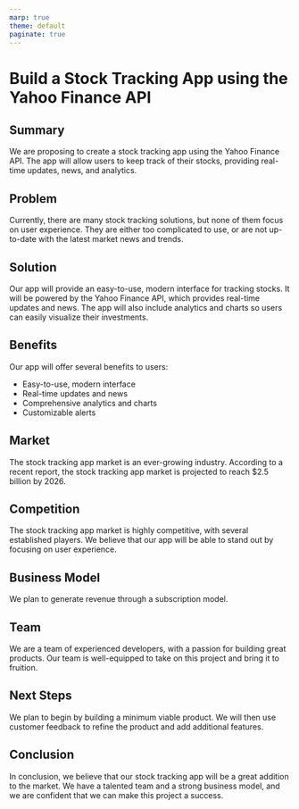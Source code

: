 ```yaml
---
marp: true
theme: default
paginate: true
---
```

# Build a Stock Tracking App using the Yahoo Finance API

<!-- Theme: Handmade -->

## Summary

We are proposing to create a stock tracking app using the Yahoo Finance API. The app will allow users to keep track of their stocks, providing real-time updates, news, and analytics. 

## Problem

Currently, there are many stock tracking solutions, but none of them focus on user experience. They are either too complicated to use, or are not up-to-date with the latest market news and trends.

## Solution

Our app will provide an easy-to-use, modern interface for tracking stocks. It will be powered by the Yahoo Finance API, which provides real-time updates and news. The app will also include analytics and charts so users can easily visualize their investments.

## Benefits

Our app will offer several benefits to users: 

- Easy-to-use, modern interface 
- Real-time updates and news 
- Comprehensive analytics and charts 
- Customizable alerts 

## Market

The stock tracking app market is an ever-growing industry. According to a recent report, the stock tracking app market is projected to reach $2.5 billion by 2026. 

## Competition

The stock tracking app market is highly competitive, with several established players. We believe that our app will be able to stand out by focusing on user experience. 

## Business Model

We plan to generate revenue through a subscription model. 

## Team

We are a team of experienced developers, with a passion for building great products. Our team is well-equipped to take on this project and bring it to fruition. 

## Next Steps

We plan to begin by building a minimum viable product. We will then use customer feedback to refine the product and add additional features. 

## Conclusion

In conclusion, we believe that our stock tracking app will be a great addition to the market. We have a talented team and a strong business model, and we are confident that we can make this project a success.
  